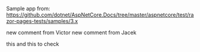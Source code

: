 Sample app from: https://github.com/dotnet/AspNetCore.Docs/tree/master/aspnetcore/test/razor-pages-tests/samples/3.x

new comment from Victor
new comment from Jacek

this and this to check
